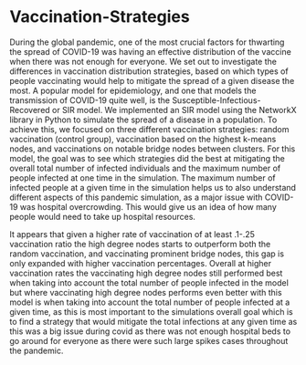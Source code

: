 # Vaccination-Strategies

During the global pandemic, one of the most crucial factors for thwarting the spread of COVID-19 was having an effective distribution of the vaccine when there was not enough for everyone. We set out to investigate the differences in vaccination distribution strategies, based on which types of people vaccinating would help to mitigate the spread of a given disease the most. A popular model for epidemiology, and one that models the transmission of COVID-19 quite well, is the Susceptible-Infectious-Recovered or SIR model. We implemented an SIR model using the NetworkX library in Python to simulate the spread of a disease in a population. To achieve this, we focused on three different vaccination strategies: random vaccination (control group), vaccination based on the highest k-means nodes, and vaccinations on notable bridge nodes between clusters. For this model, the goal was to see which strategies did the best at mitigating the overall total number of infected individuals and the maximum number of people infected at one time in the simulation. The maximum number of infected people at a given time in the simulation helps us to also understand different aspects of this pandemic simulation, as a major issue with COVID-19 was hospital overcrowding. This would give us an idea of how many people would need to take up hospital resources.


It appears that given a higher rate of vaccination of at least .1-.25 vaccination ratio the high degree nodes starts to outperform both the random vaccination, and vaccinating prominent bridge nodes, this gap is only expanded with higher vaccination percentages. Overall at higher vaccination rates the vaccinating high degree nodes still performed best when taking into account the total number of people infected in the model but where vaccinating high degree nodes performs even better with this model is when taking into account the total number of people infected at a given time, as this is most important to the simulations overall goal which is to find a strategy that would mitigate the total infections at any given time as this was a big issue during covid as there was not enough hospital beds to go around for everyone as there were such large spikes cases throughout the pandemic.
